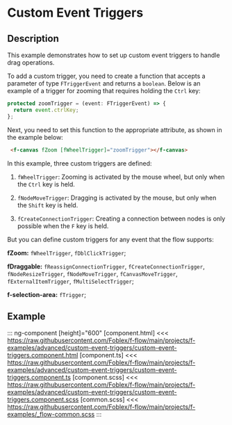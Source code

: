 ﻿# Custom Event Triggers

## Description

This example demonstrates how to set up custom event triggers to handle drag operations.

To add a custom trigger, you need to create a function that accepts a parameter of type `FTriggerEvent` and returns a `boolean`. 
Below is an example of a trigger for zooming that requires holding the `Ctrl` key:

```typescript
protected zoomTrigger = (event: FTriggerEvent) => {
  return event.ctrlKey;
};
```

Next, you need to set this function to the appropriate attribute, as shown in the example below:

```html
 <f-canvas fZoom [fWheelTrigger]="zoomTrigger"></f-canvas>
```

In this example, three custom triggers are defined:

1. `fWheelTrigger`: Zooming is activated by the mouse wheel, but only when the `Ctrl` key is held.

2. `fNodeMoveTrigger`: Dragging is activated by the mouse, but only when the `Shift` key is held.

3. `fCreateConnectionTrigger`: Creating a connection between nodes is only possible when the `F` key is held.

But you can define custom triggers for any event that the flow supports:

**fZoom:** `fWheelTrigger`, `fDblClickTrigger`;

**fDraggable:** `fReassignConnectionTrigger`, `fCreateConnectionTrigger`, `fNodeResizeTrigger`, `fNodeMoveTrigger`, `fCanvasMoveTrigger`, `fExternalItemTrigger`, `fMultiSelectTrigger`;

**f-selection-area:** `fTrigger`;

## Example

::: ng-component <custom-event-triggers></custom-event-triggers> [height]="600"
[component.html] <<< https://raw.githubusercontent.com/Foblex/f-flow/main/projects/f-examples/advanced/custom-event-triggers/custom-event-triggers.component.html
[component.ts] <<< https://raw.githubusercontent.com/Foblex/f-flow/main/projects/f-examples/advanced/custom-event-triggers/custom-event-triggers.component.ts
[component.scss] <<< https://raw.githubusercontent.com/Foblex/f-flow/main/projects/f-examples/advanced/custom-event-triggers/custom-event-triggers.component.scss
[common.scss] <<< https://raw.githubusercontent.com/Foblex/f-flow/main/projects/f-examples/_flow-common.scss
:::



